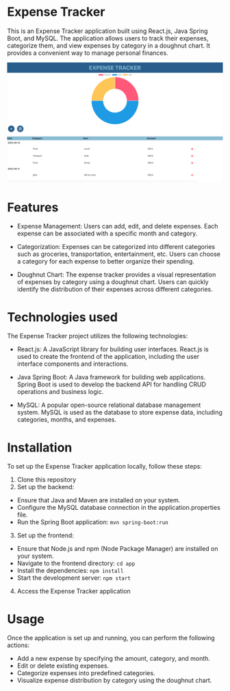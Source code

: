 # Expense Tracker 
This is an Expense Tracker application built using React.js, Java Spring Boot, and MySQL. The application allows users to track their expenses, categorize them, and view expenses by category in a doughnut chart. It provides a convenient way to manage personal finances.

![App Image](public/ExpenseTracker.png)

# Features
- Expense Management: Users can add, edit, and delete expenses. Each expense can be associated with a specific month and category.

- Categorization: Expenses can be categorized into different categories such as groceries, transportation, entertainment, etc. Users can choose a category for each expense to better organize their spending.

- Doughnut Chart: The expense tracker provides a visual representation of expenses by category using a doughnut chart. Users can quickly identify the distribution of their expenses across different categories.

# Technologies used
The Expense Tracker project utilizes the following technologies:

- React.js: A JavaScript library for building user interfaces. React.js is used to create the frontend of the application, including the user interface components and interactions.

- Java Spring Boot: A Java framework for building web applications. Spring Boot is used to develop the backend API for handling CRUD operations and business logic.

- MySQL: A popular open-source relational database management system. MySQL is used as the database to store expense data, including categories, months, and expenses.

# Installation
To set up the Expense Tracker application locally, follow these steps:

1. Clone this repository
2. Set up the backend:
  - Ensure that Java and Maven are installed on your system.
  - Configure the MySQL database connection in the application.properties file.
  - Run the Spring Boot application: ```mvn spring-boot:run```
3. Set up the frontend:
  - Ensure that Node.js and npm (Node Package Manager) are installed on your system.
  - Navigate to the frontend directory: ```cd app```
  - Install the dependencies: ```npm install```
  - Start the development server: ```npm start```
 4. Access the Expense Tracker application 

# Usage
Once the application is set up and running, you can perform the following actions:

- Add a new expense by specifying the amount, category, and month.
- Edit or delete existing expenses.
- Categorize expenses into predefined categories.
- Visualize expense distribution by category using the doughnut chart.
